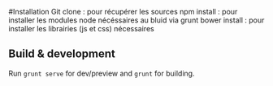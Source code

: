 #Installation 
Git clone : pour récupérer les sources
npm install : pour installer les modules node nécéssaires au bluid via grunt
bower install : pour installer les librairies (js et css) nécessaires

## Build & development
Run `grunt serve` for dev/preview and `grunt` for building.

